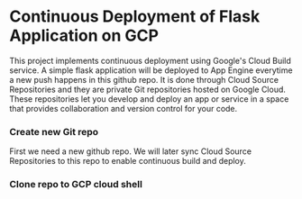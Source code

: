 # Continuous Deployment of Flask Application on GCP
This project implements continuous deployment using Google's Cloud Build service. A simple flask application will be deployed to App Engine everytime a new push happens in this github repo. It is done through Cloud Source Repositories and they are private Git repositories hosted on Google Cloud. These repositories let you develop and deploy an app or service in a space that provides collaboration and version control for your code.


### Create new Git repo
First we need a new github repo. We will later sync Cloud Source Repositories to this repo to enable continuous build and deploy.

### Clone repo to GCP cloud shell
